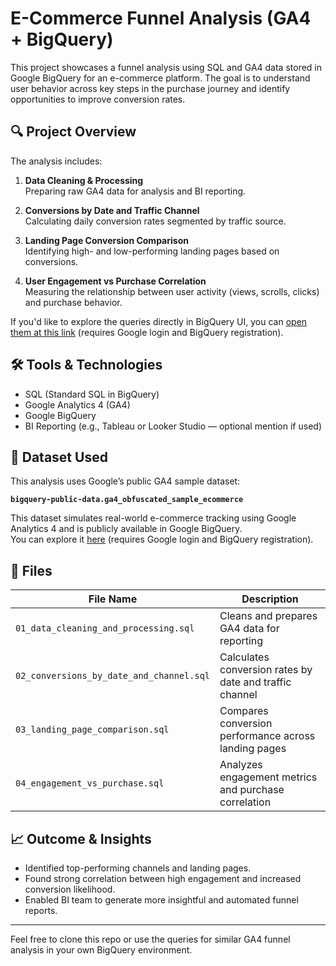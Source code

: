 # E-Commerce Funnel Analysis (GA4 + BigQuery)

This project showcases a funnel analysis using SQL and GA4 data stored in Google BigQuery for an e-commerce platform. The goal is to understand user behavior across key steps in the purchase journey and identify opportunities to improve conversion rates.

## 🔍 Project Overview

The analysis includes:

1. **Data Cleaning & Processing**  
   Preparing raw GA4 data for analysis and BI reporting.

2. **Conversions by Date and Traffic Channel**  
   Calculating daily conversion rates segmented by traffic source.

3. **Landing Page Conversion Comparison**  
   Identifying high- and low-performing landing pages based on conversions.

4. **User Engagement vs Purchase Correlation**  
   Measuring the relationship between user activity (views, scrolls, clicks) and purchase behavior.

If you'd like to explore the queries directly in BigQuery UI, you can [open them at this link](https://console.cloud.google.com/bigquery?ws=!1m7!1m6!12m5!1m3!1secomm-ga4-data-analysis!2sus-central1!3sxpj9tvwh5p2y7bd2d9cee39f43cbbfef8525cbfa0348!2e1) (requires Google login and BigQuery registration).

## 🛠 Tools & Technologies
- SQL (Standard SQL in BigQuery)
- Google Analytics 4 (GA4)
- Google BigQuery
- BI Reporting (e.g., Tableau or Looker Studio — optional mention if used)

## 🧾 Dataset Used

This analysis uses Google’s public GA4 sample dataset:

**`bigquery-public-data.ga4_obfuscated_sample_ecommerce`**

This dataset simulates real-world e-commerce tracking using Google Analytics 4 and is publicly available in Google BigQuery.  
You can explore it [here](https://console.cloud.google.com/bigquery?p=bigquery-public-data&d=ga4_obfuscated_sample_ecommerce&t=events_20210131&page=table) (requires Google login and BigQuery registration).


## 📁 Files

| File Name | Description |
|-----------|-------------|
| `01_data_cleaning_and_processing.sql` | Cleans and prepares GA4 data for reporting |
| `02_conversions_by_date_and_channel.sql` | Calculates conversion rates by date and traffic channel |
| `03_landing_page_comparison.sql` | Compares conversion performance across landing pages |
| `04_engagement_vs_purchase.sql` | Analyzes engagement metrics and purchase correlation |

## 📈 Outcome & Insights
- Identified top-performing channels and landing pages.
- Found strong correlation between high engagement and increased conversion likelihood.
- Enabled BI team to generate more insightful and automated funnel reports.

---

Feel free to clone this repo or use the queries for similar GA4 funnel analysis in your own BigQuery environment.
